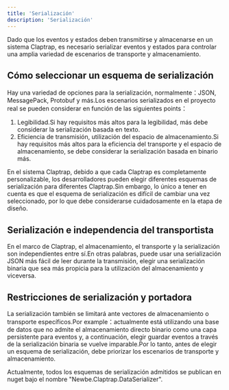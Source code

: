 ```yaml
---
title: 'Serialización'
description: 'Serialización'
---
```



Dado que los eventos y estados deben transmitirse y almacenarse en un sistema Claptrap, es necesario serializar eventos y estados para controlar una amplia variedad de escenarios de transporte y almacenamiento.

## Cómo seleccionar un esquema de serialización

Hay una variedad de opciones para la serialización, normalmente：JSON, MessagePack, Protobuf y más.Los escenarios serializados en el proyecto real se pueden considerar en función de las siguientes points：

1. Legibilidad.Si hay requisitos más altos para la legibilidad, más debe considerar la serialización basada en texto.
2. Eficiencia de transmisión, utilización del espacio de almacenamiento.Si hay requisitos más altos para la eficiencia del transporte y el espacio de almacenamiento, se debe considerar la serialización basada en binario más.

En el sistema Claptrap, debido a que cada Claptrap es completamente personalizable, los desarrolladores pueden elegir diferentes esquemas de serialización para diferentes Claptrap.Sin embargo, lo único a tener en cuenta es que el esquema de serialización es difícil de cambiar una vez seleccionado, por lo que debe considerarse cuidadosamente en la etapa de diseño.

## Serialización e independencia del transportista

En el marco de Claptrap, el almacenamiento, el transporte y la serialización son independientes entre sí.En otras palabras, puede usar una serialización JSON más fácil de leer durante la transmisión, elegir una serialización binaria que sea más propicia para la utilización del almacenamiento y viceversa.

## Restricciones de serialización y portadora

La serialización también se limitará ante vectores de almacenamiento o transporte específicos.Por example：actualmente está utilizando una base de datos que no admite el almacenamiento directo binario como una capa persistente para eventos y, a continuación, elegir guardar eventos a través de la serialización binaria se vuelve imparable.Por lo tanto, antes de elegir un esquema de serialización, debe priorizar los escenarios de transporte y almacenamiento.

Actualmente, todos los esquemas de serialización admitidos se publican en nuget bajo el nombre "Newbe.Claptrap.DataSerializer".
